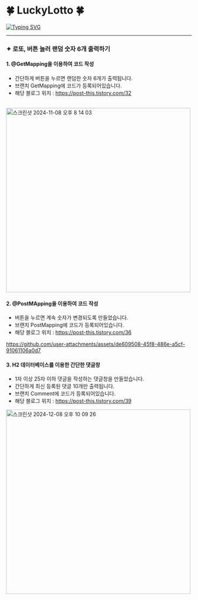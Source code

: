 
# 🍀  LuckyLotto  🍀

<a href="https://git.io/typing-svg"><img src="https://readme-typing-svg.demolab.com?font=Fira+Code&size=25&duration=4000&pause=1000&color=F0F780&multiline=true&repeat=false&width=435&lines=%EB%9E%9C%EB%8D%A4+%EC%88%AB%EC%9E%90+6%EA%B0%9C%EA%B0%80+%EC%B6%9C%EB%A0%A5%EB%90%98%EB%8A%94+%EC%9B%B9%EC%82%AC%EC%9D%B4%ED%8A%B8+" alt="Typing SVG" /></a>

****

### ✦ 로또, 버튼 눌러 랜덤 숫자 6개 출력하기

#### 1. @GetMapping을 이용하여 코드 작성
+ 간단하게 버튼을 누르면 랜덤한 숫자 6개가 출력됩니다.
+ 브랜치 GetMapping에 코드가 등록되어있습니다.
+ 해당 블로그 위치 : https://post-this.tistory.com/32
</br></br>

<img width="500" alt="스크린샷 2024-11-08 오후 8 14 03" src="https://github.com/user-attachments/assets/b4a14d18-3c2e-4d89-8b63-114d9e770dc9">


#### 2. @PostMApping을 이용하여 코드 작성
+ 버튼을 누르면 계속 숫자가 변경되도록 만들었습니다.
+ 브랜치 PostMapping에 코드가 등록되어있습니다.
+ 해당 블로그 위치 : https://post-this.tistory.com/36



https://github.com/user-attachments/assets/de609508-45f8-486e-a5cf-91061106a0d7




#### 3. H2 데이터베이스를 이용한 간단한 댓글창
+ 1자 이상 25자 이하 댓글을 작성하는 댓글창을 만들었습니다.
+ 간단하게 최신 등록된 댓글 10개만 출력됩니다.
+ 브랜치 Comment에 코드가 등록되어있습니다.
+ 해당 블로그 위치 : https://post-this.tistory.com/39

<img width="500" alt="스크린샷 2024-12-08 오후 10 09 26" src="https://github.com/user-attachments/assets/08357f04-e8f6-40c0-91c1-0647879970b5">










